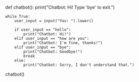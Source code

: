 def chatbot():
    print("Chatbot: Hi! Type 'bye' to exit.")

    while True:
        user_input = input("You: ").lower()

        if user_input == "hello":
            print("Chatbot: Hi!")
        elif user_input == "how are you":
            print("Chatbot: I'm fine, thanks!")
        elif user_input == "bye":
            print("Chatbot: Goodbye!")
            break
        else:
            print("Chatbot: Sorry, I don't understand that.")

chatbot()
